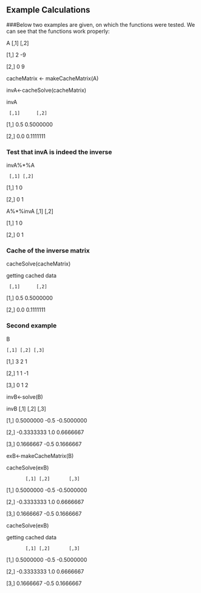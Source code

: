 ## 	Example Calculations

###Below two examples are given, on which the functions were tested. We can see that the functions work properly:

A
     [,1] [,2]

[1,]    2   -9

[2,]    0    9

cacheMatrix <- makeCacheMatrix(A)

invA<-cacheSolve(cacheMatrix)

invA

     [,1]      [,2]

[1,]  0.5 0.5000000

[2,]  0.0 0.1111111

### Test that invA is indeed the inverse

invA%*%A

     [,1] [,2]

[1,]    1    0

[2,]    0    1

A%*%invA
     [,1] [,2]

[1,]    1    0

[2,]    0    1

### Cache of the inverse matrix

cacheSolve(cacheMatrix)

getting cached data

     [,1]      [,2]

[1,]  0.5 0.5000000

[2,]  0.0 0.1111111

### Second example

B
 
    [,1] [,2] [,3]

[1,]    3    2    1

[2,]    1    1   -1

[3,]    0    1    2

invB<-solve(B)

invB
           [,1] [,2]       [,3]

[1,]  0.5000000 -0.5 -0.5000000

[2,] -0.3333333  1.0  0.6666667

[3,]  0.1666667 -0.5  0.1666667

exB<-makeCacheMatrix(B)

cacheSolve(exB)

           [,1] [,2]       [,3]

[1,]  0.5000000 -0.5 -0.5000000

[2,] -0.3333333  1.0  0.6666667

[3,]  0.1666667 -0.5  0.1666667

cacheSolve(exB)

getting cached data

           [,1] [,2]       [,3]

[1,]  0.5000000 -0.5 -0.5000000

[2,] -0.3333333  1.0  0.6666667

[3,]  0.1666667 -0.5  0.1666667
